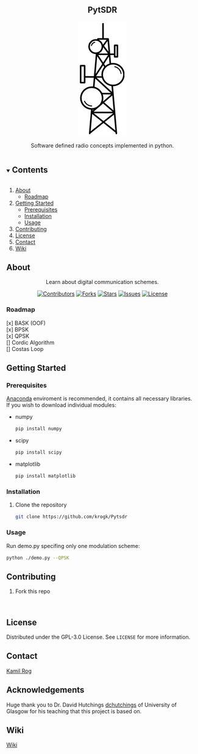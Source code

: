<h2 align="center">PytSDR</h2>  
<p align="center">
  <a href="https://github.com/krogk/Pytsdr">
    <img src="media/images/logo.png" alt="Logo" >
  </a>
  
  <p align="center">
  Software defined radio concepts implemented in python.
</div>

<!-- TOC -->
<details open="open">
  <summary><h2 style="display: inline-block">Contents</h2></summary>
  <ol>
    <li>
      <a href="#about">About</a>
      <ul>
        <li><a href="#roadmap">Roadmap</a></li>
      </ul>
    </li>
    <li>
      <a href="#getting-started">Getting Started</a>
      <ul>
        <li><a href="#prerequisites">Prerequisites</a></li>
        <li><a href="#installation">Installation</a></li>
        <li><a href="#usage">Usage</a></li>
      </ul>
    </li>
    <li><a href="#contributing">Contributing</a></li>
    <li><a href="#license">License</a></li>
    <li><a href="#contact">Contact</a></li>
    <li><a href="#wiki">Wiki</a></li>
  </ol>
</details>

<!-- Project descirption -->
## About

<div align="center">

Learn about digital communication schemes. 

[![Contributors](https://img.shields.io/github/contributors/krogk/Pytsdr.svg?style=for-the-badge)](https://github.com/krogk/Pytsdr/graphs/contributors)
[![Forks](https://img.shields.io/github/forks/krogk/Pytsdr.svg?style=for-the-badge)](https://github.com/krogk/Pytsdr/network/members)
[![Stars](https://img.shields.io/github/stars/krogk/Pytsdr.svg?style=for-the-badge)](https://github.com/krogk/Pytsdr/stargazers)
[![Issues](https://img.shields.io/github/issues/krogk/Pytsdr.svg?style=for-the-badge)](https://github.com/krogk/Pytsdr/issues)
[![License](https://img.shields.io/github/license/krogk/Pytsdr.svg?style=for-the-badge)](https://github.com/krogk/Pytsdr/blob/main/LICENSE)

</div>


### Roadmap

[x] BASK (OOF)
<br />
[x] BPSK
<br />
[x] QPSK
<br />
[] Cordic Algorithm
<br />
[] Costas Loop
<br />

<!-- Getting Started -->
## Getting Started

### Prerequisites

[Anaconda](https://www.anaconda.com/) enviroment is recommended, it contains all necessary libraries.
<br />
If you wish to download individual modules:

* numpy
  ```sh
  pip install numpy
  ```
  
* scipy
  ```sh
  pip install scipy
  ```
  
* matplotlib
  ```sh
  pip install matplotlib
  ```
  
### Installation

1. Clone the repository
   ```sh
   git clone https://github.com/krogk/Pytsdr
   ```

<!-- Usage -->
### Usage

Run demo.py specifing only one modulation scheme:
  ```sh
  python ./demo.py --QPSK
  ```

<!-- Contributing -->
## Contributing

1. Fork this repo
<br />


<!-- License -->
## License

Distributed under the GPL-3.0 License. See `LICENSE` for more information.


<!-- Contact Info -->
## Contact

[Kamil Rog](https://github.com/krogk)

## Acknowledgements

Huge thank you to Dr. David Hutchings [dchutchings](https://github.com/dchutchings) of University of Glasgow for his teaching that this project is based on. 

<!-- AgroPi Wiki -->
## Wiki

[Wiki]()
